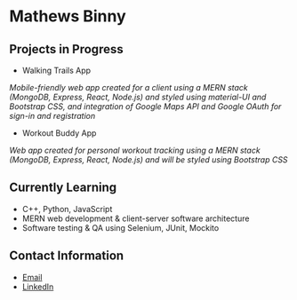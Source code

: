 # Mathews Binny

<!--
**mathewsbinny/mathewsbinny** is a ✨ _special_ ✨ repository because its `README.md` (this file) appears on your GitHub profile.

Here are some ideas to get you started:

- 👯 I’m looking to collaborate on ...
- 🤔 I’m looking for help with ...
- 💬 Ask me about ...
-->
## Projects in Progress
- Walking Trails App

*Mobile-friendly web app created for a client using a MERN stack (MongoDB, Express, React, Node.js) and styled using material-UI and Bootstrap CSS, and integration of Google Maps API and Google OAuth for sign-in and registration*

- Workout Buddy App

*Web app created for personal workout tracking using a MERN stack (MongoDB, Express, React, Node.js) and will be styled using Bootstrap CSS*
## Currently Learning
- C++, Python, JavaScript
- MERN web development & client-server software architecture
- Software testing & QA using Selenium, JUnit, Mockito
## Contact Information
- [Email](mathewsb.00@gmail.com)
- [LinkedIn](https://www.linkedin.com/in/mathewsbinny/)
